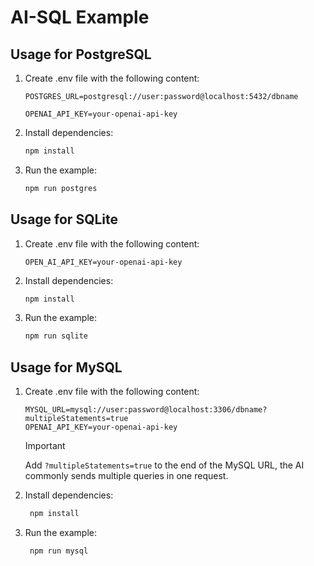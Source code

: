 # AI-SQL Example

## Usage for PostgreSQL

1. Create .env file with the following content:

   ```env
   POSTGRES_URL=postgresql://user:password@localhost:5432/dbname

   OPENAI_API_KEY=your-openai-api-key
   ```

2. Install dependencies:

   ```sh
   npm install
   ```

3. Run the example:

   ```sh
   npm run postgres
   ```

## Usage for SQLite

1. Create .env file with the following content:

   ```env
   OPEN_AI_API_KEY=your-openai-api-key
   ```

2. Install dependencies:

   ```sh
   npm install
   ```

3. Run the example:

   ```sh
   npm run sqlite
   ```

## Usage for MySQL

1. Create .env file with the following content:

   ```env
   MYSQL_URL=mysql://user:password@localhost:3306/dbname?multipleStatements=true
   OPENAI_API_KEY=your-openai-api-key
   ```

   > [!IMPORTANT]
   > Add `?multipleStatements=true` to the end of the MySQL URL, the AI commonly sends multiple queries in one request.

2. Install dependencies:

   ```sh
    npm install
   ```

3. Run the example:

   ```sh
    npm run mysql
   ```
